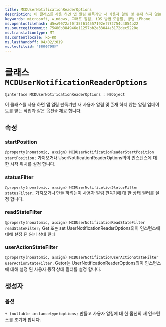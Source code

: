 ```yaml
---
title: MCDUserNotificationReaderOptions
description: 이 클래스를 사용 하면 앱 알림 판독기만 새 사용자 알림 및 존재 하지 않는 알림 업데이트를 받는 작업과 같은 옵션을 제공 합니다.
keywords: microsoft, windows, 그래프 알림, iOS 방법 도움말, 방법 iPhone
ms.openlocfilehash: d5ea9072af0f35f614557192ef782754c4054b22
ms.sourcegitcommit: 75680b384946e11257bb2a33044a3172dec5220e
ms.translationtype: MT
ms.contentlocale: ko-KR
ms.lasthandoff: 04/02/2019
ms.locfileid: "58907985"
---
```

# <a name="class-mcdusernotificationreaderoptions"></a>클래스 `MCDUserNotificationReaderOptions`

```
@interface MCDUserNotificationReaderOptions : NSObject
```

이 클래스를 사용 하면 앱 알림 판독기만 새 사용자 알림 및 존재 하지 않는 알림 업데이트를 받는 작업과 같은 옵션을 제공 합니다. 

## <a name="properties"></a>속성

### <a name="startposition"></a>startPosition
`@property(nonatomic, assign) MCDUserNotificationReaderStartPosition startPosition;` 가져오거나 UserNotificationReaderOptions의이 인스턴스에 대 한 시작 위치를 설정 합니다.

### <a name="statusfilter"></a>statusFilter
`@property(nonatomic, assign) MCDUserNotificationStatusFilter statusFilter;` 가져오거나 만들 하려는이 사용자 알림 판독기에 대 한 상태 필터를 설정 합니다.

### <a name="readstatefilter"></a>readStateFilter
`@property(nonatomic, assign) MCDUserNotificationReadStateFilter readStateFilter;` Get 또는 set UserNotificationReaderOptions의이 인스턴스에 대해 설정 된 읽기 상태 필터

### <a name="useractionstatefilter"></a>userActionStateFilter
`@property(nonatomic, assign) MCDUserNotificationUserActionStateFilter userActionStateFilter;` Getor는 UserNotificationReaderOptions의이 인스턴스에 대해 설정 된 사용자 동작 상태 필터를 설정 합니다.

## <a name="constructors"></a>생성자

### <a name="options"></a>옵션
`+ (nullable instancetype)options;` 만들고 사용자 알림에 대 한 옵션의 새 인스턴스를 초기화 합니다.